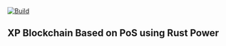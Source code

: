 [![Build](https://github.com/ryzen-xp/Blockchain/actions/workflows/rust.yml/badge.svg)](https://github.com/ryzen-xp/Blockchain/actions/workflows/rust.yml)

## XP Blockchain Based on PoS using Rust Power
